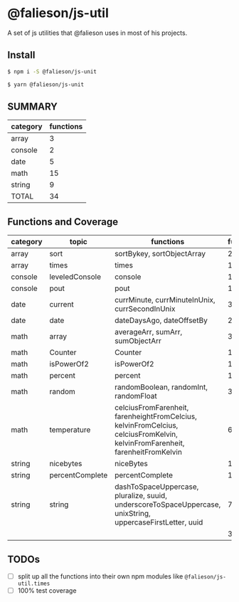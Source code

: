# @falieson/js-util

A set of js utilities that @falieson uses in most of his projects.

## Install

```bash
$ npm i -S @falieson/js-unit
```

```bash
$ yarn @falieson/js-unit
```

## SUMMARY

| category | functions |
|----------|-----------|
| array    | 3         |
| console  | 2         |
| date     | 5         |
| math     | 15        |
| string   | 9         |
| TOTAL    | 34        |

## Functions and Coverage

<!-- [make tables with](https://thisdavej.com/copy-table-in-excel-and-paste-as-a-markdown-table/) -->

| category | topic           | functions                                                                                                                         | functionCount | test |
|----------|-----------------|-----------------------------------------------------------------------------------------------------------------------------------|---------------|------|
| array    | sort            | sortBykey, sortObjectArray                                                                                                        | 2             | 0%   |
| array    | times           | times                                                                                                                             | 1             | 0%   |
| console  | leveledConsole  | console                                                                                                                           | 1             | 0%   |
| console  | pout            | pout                                                                                                                              | 1             | 0%   |
| date     | current         | currMinute, currMinuteInUnix, currSecondInUnix                                                                                    | 3             | 0%   |
| date     | date            | dateDaysAgo, dateOffsetBy                                                                                                         | 2             | 0%   |
| math     | array           | averageArr,  sumArr,  sumObjectArr                                                                                                | 3             | 0%   |
| math     | Counter         | Counter                                                                                                                           | 1             | 100% |
| math     | isPowerOf2      | isPowerOf2                                                                                                                        | 1             | 0%   |
| math     | percent         | percent                                                                                                                           | 1             | 0%   |
| math     | random          | randomBoolean,  randomInt,  randomFloat                                                                              | 3             | 0%   |
| math     | temperature     | celciusFromFarenheit,  farenheightFromCelcius,  kelvinFromCelcius,  celciusFromKelvin,  kelvinFromFarenheit,  farenheitFromKelvin | 6             | 0%   |
| string   | nicebytes       | niceBytes                                                                                                                         | 1             | 0%   |
| string   | percentComplete | percentComplete                                                                                                                   | 1             | 0%   |
| string   | string          | dashToSpaceUppercase,  pluralize,  suuid,  underscoreToSpaceUppercase,  unixString,  uppercaseFirstLetter,  uuid                  | 7             | 0%   |
| | | | 34 | 1.5% |

## TODOs

- [ ] split up all the functions into their own npm modules like `@falieson/js-util.times`
- [ ] 100% test coverage

